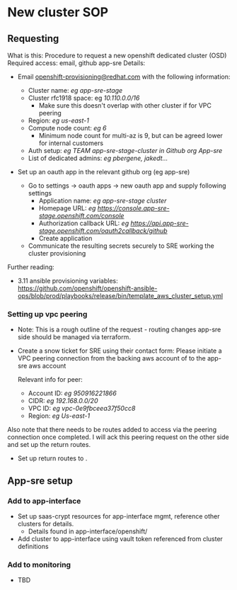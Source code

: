 # New cluster SOP
##  Requesting

What is this: Procedure to request a new openshift dedicated cluster (OSD)
Required access: email, github app-sre
Details:

- Email openshift-provisioning@redhat.com with the following information:
    - Cluster name: *eg app-sre-stage*
    - Cluster rfc1918 space: eg *10.110.0.0/16*
        - Make sure this doesn't overlap with other cluster if for VPC peering
    - Region: *eg us-east-1*
    - Compute node count: *eg 6*
        - Minimum node count for multi-az is 9, but can be agreed lower for internal customers
    - Auth setup: *eg TEAM app-sre-stage-cluster in Github org App-sre*
    - List of dedicated admins: *eg pbergene, jakedt…*

- Set up an oauth app in the relevant github org (eg app-sre)
    - Go to settings -> oauth apps -> new oauth app and supply following settings
        - Application name: *eg app-sre-stage cluster*
        - Homepage URL: *eg https://console.app-sre-stage.openshift.com/console*
        - Authorization callback URL: *eg https://api.app-sre-stage.openshift.com/oauth2callback/github*
        - Create application
    - Communicate the resulting secrets securely to SRE working the cluster provisioning

Further reading:
- 3.11 ansible provisioning variables: https://github.com/openshift/openshift-ansible-ops/blob/prod/playbooks/release/bin/template_aws_cluster_setup.yml

### Setting up vpc peering
- Note: This is a rough outline of the request - routing changes app-sre side should be managed via terraform.

- Create a snow ticket for SRE using their contact form:
    Please initiate a VPC peering connection from the backing aws account of <cluster> to the app-sre aws account

    Relevant info for peer:
    - Account ID: *eg 950916221866*
    - CIDR: *eg 192.168.0.0/20*
    - VPC ID: *eg vpc-0e9fbceea37f50cc8*
    - Region: *eg Us-east-1*

Also note that there needs to be routes added to access <app-sre CIDR> via the peering connection once completed. I will ack this peering request on the other side and set up the return routes.

- Set up return routes to <cluster CIDR>.

## App-sre setup

### Add to app-interface

- Set up saas-crypt resources for app-interface mgmt, reference other clusters for details.
    - Details found in app-interface/openshift/
- Add cluster to app-interface using vault token referenced from cluster definitions

### Add to monitoring

* TBD
